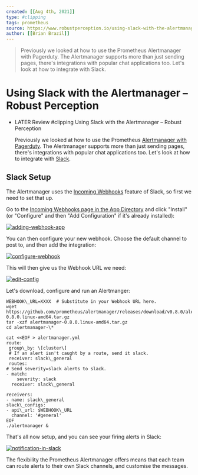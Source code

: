 ```yaml
---
created: [[Aug 4th, 2021]]
type: #clipping
tags: prometheus
source: https://www.robustperception.io/using-slack-with-the-alertmanager
author: [[Brian Brazil]]
---
```


> Previously we looked at how to use the Prometheus Alertmanager with Pagerduty. The Alertmanager supports more than just sending pages, there's integrations with popular chat applications too. Let's look at how to integrate with Slack.

# Using Slack with the Alertmanager – Robust Perception
- LATER Review #clipping Using Slack with the Alertmanager – Robust Perception
  
  Previously we looked at how to use the Prometheus [Alertmanager with Pagerduty](http://www.robustperception.io/using-pagerduty-with-the-alertmanager/). The Alertmanager supports more than just sending pages, there's integrations with popular chat applications too. Let's look at how to integrate with [Slack](https://slack.com/).
## Slack Setup

The Alertmanager uses the [Incoming Webhooks](https://api.slack.com/incoming-webhooks) feature of Slack, so first we need to set that up.

Go to the [Incoming Webhooks page in the App Directory](https://slack.com/apps/A0F7XDUAZ-incoming-webhooks) and click "Install" (or "Configure" and then "Add Configuration" if it's already installed):

[![adding-webhook-app](http://www.robustperception.io/wp-content/uploads/2016/03/adding-webhook-app.png)](http://www.robustperception.io/wp-content/uploads/2016/03/adding-webhook-app.png)

You can then configure your new webhook. Choose the default channel to post to, and then add the integration:

[![configure-webhook](http://www.robustperception.io/wp-content/uploads/2016/03/configure-webhook.png)](http://www.robustperception.io/wp-content/uploads/2016/03/configure-webhook.png)

This will then give us the Webhook URL we need:

[![edit-config](http://www.robustperception.io/wp-content/uploads/2016/03/edit-config.png)](http://www.robustperception.io/wp-content/uploads/2016/03/edit-config.png)

Let's download, configure and run an Alertmanger:

```shell
WEBHOOK\_URL=XXXX  # Substitute in your Webhook URL here.
wget https://github.com/prometheus/alertmanager/releases/download/v0.8.0/alertmanager-0.8.0.linux-amd64.tar.gz
tar -xzf alertmanager-0.8.0.linux-amd64.tar.gz
cd alertmanager-\*

cat <<EOF > alertmanager.yml
route:
 group\_by: \[cluster\]
 # If an alert isn't caught by a route, send it slack.
 receiver: slack\_general
 routes:
# Send severity=slack alerts to slack.
- match:
    severity: slack
  receiver: slack\_general

receivers:
- name: slack\_general
slack\_configs:
- api\_url: $WEBHOOK\_URL
  channel: '#general'
EOF
./alertmanager &
```

That's all now setup, and you can see your firing alerts in Slack:

[![notification-in-slack](http://www.robustperception.io/wp-content/uploads/2016/03/notification-in-slack.png)](http://www.robustperception.io/wp-content/uploads/2016/03/notification-in-slack.png)

The flexibility the Prometheus Alertmanager offers means that each team can route alerts to their own Slack channels, and customise the messages.